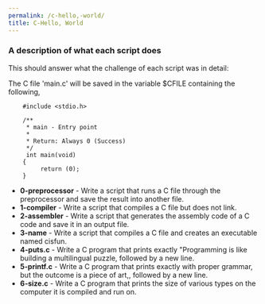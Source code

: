 ```yaml
---
permalink: /c-hello,-world/
title: C-Hello, World
---
```


### A description of what each script does

This should answer what the challenge of each script was in detail:

The C file 'main.c' will be saved in the variable $CFILE containing the following,
``` 
    #include <stdio.h>

    /**
     * main - Entry point
     *
     * Return: Always 0 (Success)
     */
     int main(void)
    {
         return (0);
    }
```

* **0-preprocessor** - Write a script that runs a C file through the preprocessor and save the result into another file.
* **1-compiler** - Write a script that compiles a C file but does not link.
* **2-assembler** - Write a script that generates the assembly code of a C code and save it in an output file.
* **3-name** - Write a script that compiles a C file and creates an executable named cisfun.
* **4-puts.c** - Write a C program that prints exactly "Programming is like building a multilingual puzzle, followed by a new line.
* **5-printf.c** - Write a C program that prints exactly with proper grammar, but the outcome is a piece of art,, followed by a new line.
* **6-size.c** - Write a C program that prints the size of various types on the computer it is compiled and run on.
